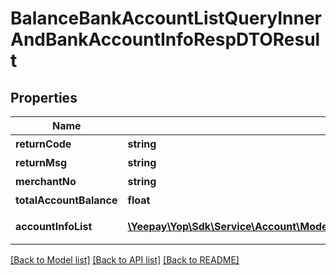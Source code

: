 # BalanceBankAccountListQueryInnerAndBankAccountInfoRespDTOResult

## Properties
Name | Type | Description | Notes
------------ | ------------- | ------------- | -------------
**returnCode** | **string** | 返回码 | [optional] 
**returnMsg** | **string** | 返回描述 | [optional] 
**merchantNo** | **string** | 商户编号 | [optional] 
**totalAccountBalance** | **float** | 总计金额 | [optional] 
**accountInfoList** | [**\Yeepay\Yop\Sdk\Service\Account\Model\BalanceBankAccountListAccountInfoDetailResult[]**](BalanceBankAccountListAccountInfoDetailResult.md) | 账户信息列表 | [optional] 

[[Back to Model list]](../README.md#documentation-for-models) [[Back to API list]](../README.md#documentation-for-api-endpoints) [[Back to README]](../README.md)


